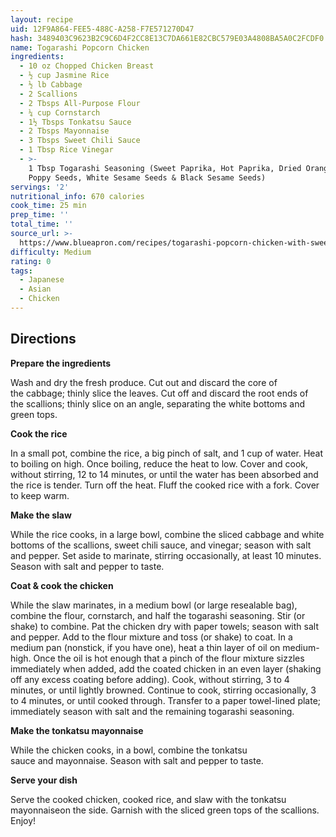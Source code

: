 ```yaml
---
layout: recipe
uid: 12F9A864-FEE5-488C-A258-F7E571270D47
hash: 3489403C9623B2C9C6D4F2CC8E13C7DA661E82CBC579E03A4808BA5A0C2FCDF0
name: Togarashi Popcorn Chicken
ingredients:
  - 10 oz Chopped Chicken Breast
  - ½ cup Jasmine Rice
  - ½ lb Cabbage
  - 2 Scallions
  - 2 Tbsps All-Purpose Flour
  - ¼ cup Cornstarch
  - 1½ Tbsps Tonkatsu Sauce
  - 2 Tbsps Mayonnaise
  - 3 Tbsps Sweet Chili Sauce
  - 1 Tbsp Rice Vinegar
  - >-
    1 Tbsp Togarashi Seasoning (Sweet Paprika, Hot Paprika, Dried Orange Peel,
    Poppy Seeds, White Sesame Seeds & Black Sesame Seeds)
servings: '2'
nutritional_info: 670 calories
cook_time: 25 min
prep_time: ''
total_time: ''
source_url: >-
  https://www.blueapron.com/recipes/togarashi-popcorn-chicken-with-sweet-chili-cabbage-slaw
difficulty: Medium
rating: 0
tags:
  - Japanese
  - Asian
  - Chicken
---
```


## Directions

**Prepare the ingredients**

Wash and dry the fresh produce. Cut out and discard the core of the cabbage; thinly slice the leaves. Cut off and discard the root ends of the scallions; thinly slice on an angle, separating the white bottoms and green tops.

**Cook the rice**

In a small pot, combine the rice, a big pinch of salt, and 1 cup of water. Heat to boiling on high. Once boiling, reduce the heat to low. Cover and cook, without stirring, 12 to 14 minutes, or until the water has been absorbed and the rice is tender. Turn off the heat. Fluff the cooked rice with a fork. Cover to keep warm.

**Make the slaw**

While the rice cooks, in a large bowl, combine the sliced cabbage and white bottoms of the scallions, sweet chili sauce, and vinegar; season with salt and pepper. Set aside to marinate, stirring occasionally, at least 10 minutes. Season with salt and pepper to taste.

**Coat & cook the chicken**

While the slaw marinates, in a medium bowl (or large resealable bag), combine the flour, cornstarch, and half the togarashi seasoning. Stir (or shake) to combine. Pat the chicken dry with paper towels; season with salt and pepper. Add to the flour mixture and toss (or shake) to coat. In a medium pan (nonstick, if you have one), heat a thin layer of oil on medium-high. Once the oil is hot enough that a pinch of the flour mixture sizzles immediately when added, add the coated chicken in an even layer (shaking off any excess coating before adding). Cook, without stirring, 3 to 4 minutes, or until lightly browned. Continue to cook, stirring occasionally, 3 to 4 minutes, or until cooked through. Transfer to a paper towel-lined plate; immediately season with salt and the remaining togarashi seasoning.

**Make the tonkatsu mayonnaise**

While the chicken cooks, in a bowl, combine the tonkatsu sauce and mayonnaise. Season with salt and pepper to taste.

**Serve your dish**

Serve the cooked chicken, cooked rice, and slaw with the tonkatsu mayonnaiseon the side. Garnish with the sliced green tops of the scallions. Enjoy!
